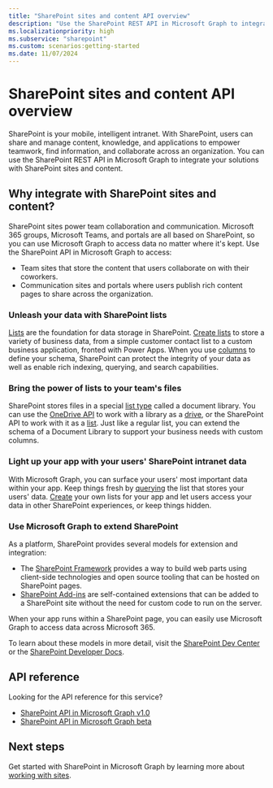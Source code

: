 ```yaml
---
title: "SharePoint sites and content API overview"
description: "Use the SharePoint REST API in Microsoft Graph to integrate solutions with SharePoint sites and content that users collaborate on and share across an organization."
ms.localizationpriority: high
ms.subservice: "sharepoint"
ms.custom: scenarios:getting-started
ms.date: 11/07/2024
---
```


# SharePoint sites and content API overview

SharePoint is your mobile, intelligent intranet. With SharePoint, users can share and manage content, knowledge, and applications to empower teamwork, find information, and collaborate across an organization. You can use the SharePoint REST API in Microsoft Graph to integrate your solutions with SharePoint sites and content.

## Why integrate with SharePoint sites and content?

SharePoint sites power team collaboration and communication. Microsoft 365 groups, Microsoft Teams, and portals are all based on SharePoint, so you can use Microsoft Graph to access data no matter where it's kept. Use the SharePoint API in Microsoft Graph to access:

- Team sites that store the content that users collaborate on with their coworkers.
- Communication sites and portals where users publish rich content pages to share across the organization.

### Unleash your data with SharePoint lists

[Lists][list] are the foundation for data storage in SharePoint.
[Create lists][create] to store a variety of business data, from a simple customer contact list to a custom business application, fronted with Power Apps.
When you use [columns][] to define your schema, SharePoint can protect the integrity of your data as well as enable  rich indexing, querying, and search capabilities.

### Bring the power of lists to your team's files

SharePoint stores files in a special [list type][] called a document library.
You can use the [OneDrive API][] to work with a library as a [drive][], or the SharePoint API to work with it as a [list][].
Just like a regular list, you can extend the schema of a Document Library to support your business needs with custom columns.

### Light up your app with your users' SharePoint intranet data

With Microsoft Graph, you can surface your users' most important data within your app.
Keep things fresh by [querying][] the list that stores your users' data.
[Create][] your own lists for your app and let users access your data in other SharePoint experiences, or keep things hidden.

### Use Microsoft Graph to extend SharePoint

As a platform, SharePoint provides several models for extension and integration:

- The [SharePoint Framework][] provides a way to build web parts using client-side technologies and open source tooling that can be hosted on SharePoint pages.
- [SharePoint Add-ins][] are self-contained extensions that can be added to a SharePoint site without the need for custom code to run on the server.

When your app runs within a SharePoint page, you can easily use Microsoft Graph to access data across Microsoft 365.

To learn about these models in more detail, visit the [SharePoint Dev Center][] or the [SharePoint Developer Docs][].

## API reference
Looking for the API reference for this service?

- [SharePoint API in Microsoft Graph v1.0](/graph/api/resources/sharepoint)
- [SharePoint API in Microsoft Graph beta](/graph/api/resources/sharepoint?view=graph-rest-beta&preserve-view=true)

## Next steps

Get started with SharePoint in Microsoft Graph by learning more about [working with sites](/graph/api/resources/sharepoint).

[list]: /graph/api/resources/list
[columns]: /graph/api/resources/columndefinition
[list type]: /graph/api/resources/listinfo
[create]: /graph/api/list-create
[querying]: /graph/api/listitem-get
[drive]: /graph/api/resources/drive
[OneDrive API]: /graph/api/resources/onedrive
[SharePoint Framework]: /sharepoint/dev/spfx/sharepoint-framework-overview
[SharePoint Add-ins]: /sharepoint/dev/sp-add-ins/sharepoint-add-ins
[SharePoint Dev Center]: https://developer.microsoft.com/sharepoint
[SharePoint Developer Docs]: /sharepoint/dev/
[SharePoint]: /graph/api/resources/sharepoint
